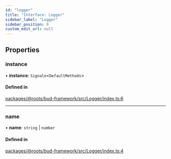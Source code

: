 ```yaml
---
id: "logger"
title: "Interface: Logger"
sidebar_label: "Logger"
sidebar_position: 0
custom_edit_url: null
---
```


## Properties

### instance

• **instance**: `Signale`<`DefaultMethods`\>

#### Defined in

[packages/@roots/bud-framework/src/Logger/index.ts:6](https://github.com/roots/bud/blob/17ec97df/packages/@roots/bud-framework/src/Logger/index.ts#L6)

___

### name

• **name**: `string` \| `number`

#### Defined in

[packages/@roots/bud-framework/src/Logger/index.ts:4](https://github.com/roots/bud/blob/17ec97df/packages/@roots/bud-framework/src/Logger/index.ts#L4)
